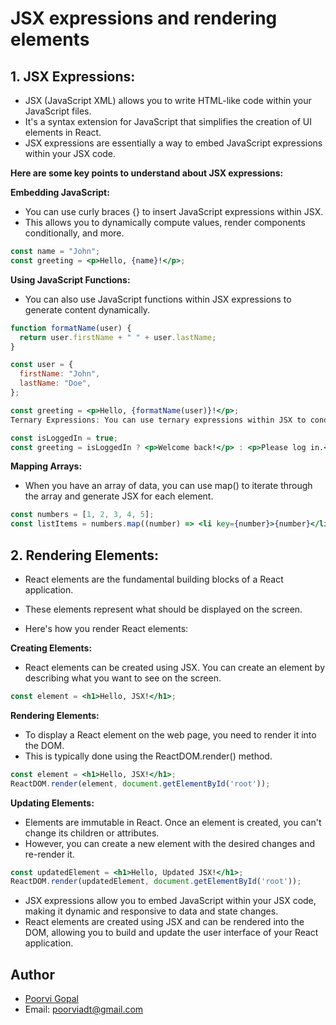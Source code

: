 # JSX expressions and rendering elements

## 1. JSX Expressions:

* JSX (JavaScript XML) allows you to write HTML-like code within your JavaScript files.
* It's a syntax extension for JavaScript that simplifies the creation of UI elements in React. 
* JSX expressions are essentially a way to embed JavaScript expressions within your JSX code. 

**Here are some key points to understand about JSX expressions:**

**Embedding JavaScript:** 
* You can use curly braces {} to insert JavaScript expressions within JSX. 
* This allows you to dynamically compute values, render components conditionally, and more.

```jsx
const name = "John";
const greeting = <p>Hello, {name}!</p>;
```

**Using JavaScript Functions:**
- You can also use JavaScript functions within JSX expressions to generate content dynamically.

```jsx
function formatName(user) {
  return user.firstName + " " + user.lastName;
}

const user = {
  firstName: "John",
  lastName: "Doe",
};

const greeting = <p>Hello, {formatName(user)}!</p>;
Ternary Expressions: You can use ternary expressions within JSX to conditionally render elements.
```

```jsx
const isLoggedIn = true;
const greeting = isLoggedIn ? <p>Welcome back!</p> : <p>Please log in.</p>;
```

**Mapping Arrays:**
*  When you have an array of data, you can use map() to iterate through the array and generate JSX for each element.

```jsx
const numbers = [1, 2, 3, 4, 5];
const listItems = numbers.map((number) => <li key={number}>{number}</li>);
```

## 2. Rendering Elements:

- React elements are the fundamental building blocks of a React application. 
- These elements represent what should be displayed on the screen. 

- Here's how you render React elements:

**Creating Elements:**
-  React elements can be created using JSX. You can create an element by describing what you want to see on the screen.

```jsx
const element = <h1>Hello, JSX!</h1>;
```

**Rendering Elements:**
- To display a React element on the web page, you need to render it into the DOM. 
- This is typically done using the ReactDOM.render() method.

```jsx
const element = <h1>Hello, JSX!</h1>;
ReactDOM.render(element, document.getElementById('root'));
```

**Updating Elements:**  
- Elements are immutable in React. Once an element is created, you can't change its children or attributes. 
- However, you can create a new element with the desired changes and re-render it.

```jsx
const updatedElement = <h1>Hello, Updated JSX!</h1>;
ReactDOM.render(updatedElement, document.getElementById('root'));
```

- JSX expressions allow you to embed JavaScript within your JSX code, making it dynamic and responsive to data and state changes. 
- React elements are created using JSX and can be rendered into the DOM, allowing you to build and update the user interface of your React application.

## Author

- [Poorvi Gopal](https://github.com/PoorviGopal)
- Email: poorviadt@gmail.com
